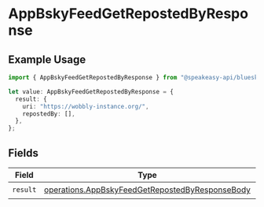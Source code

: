 # AppBskyFeedGetRepostedByResponse

## Example Usage

```typescript
import { AppBskyFeedGetRepostedByResponse } from "@speakeasy-api/bluesky/models/operations";

let value: AppBskyFeedGetRepostedByResponse = {
  result: {
    uri: "https://wobbly-instance.org/",
    repostedBy: [],
  },
};
```

## Fields

| Field                                                                                                              | Type                                                                                                               | Required                                                                                                           | Description                                                                                                        |
| ------------------------------------------------------------------------------------------------------------------ | ------------------------------------------------------------------------------------------------------------------ | ------------------------------------------------------------------------------------------------------------------ | ------------------------------------------------------------------------------------------------------------------ |
| `result`                                                                                                           | [operations.AppBskyFeedGetRepostedByResponseBody](../../models/operations/appbskyfeedgetrepostedbyresponsebody.md) | :heavy_check_mark:                                                                                                 | N/A                                                                                                                |